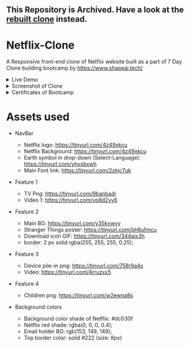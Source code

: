 ##  This Repository is Archived. Have a look at the [rebuilt clone](https://github.com/nagarajpandith/netflix-2.0) instead.

# Netflix-Clone
A Responsive front-end clone of Netflix website built as a part of 7 Day Clone building bootcamp by https://www.shapeai.tech/ 

<details>
<summary>Live Demo</summary>
<a href="https://netflix-pure-clone.netlify.app/" target="_blank">
<img src="https://i0.wp.com/www.printinlondon.co.uk/blog/wp-content/uploads/2017/07/visit-website-button.png?resize=300%2C98&ssl=1" width = 150/>
</a>
</details>

<details>
<summary>Screenshot of Clone</summary>
<img src="https://github.com/nagarajpandith/netflix-clone/blob/main/images/Netflix-Clone.png" width="750">
</details>

<details>
<summary>Certificates of Bootcamp</summary>
<br><img src="https://github.com/nagarajpandith/netflix-clone/blob/gh-pages/images/Z3ulzJ(1).png" width="350">
<br>
<br><img src="https://github.com/nagarajpandith/netflix-clone/blob/gh-pages/images/ZM5sNY.png" width="350">
<br>
<br><img src="https://github.com/nagarajpandith/netflix-clone/blob/gh-pages/images/Z1at1IJ.png" width="350">
</details>

# Assets used
- NavBar
  - Netflix logo: https://tinyurl.com/4z49xkcu
  - Netflix Background: https://tinyurl.com/4z49xkcu
  - Earth symbol in drop-down (Select-Language): https://tinyurl.com/yhyxbxwh
  - Main Font link: https://tinyurl.com/2zkjc7uk
  
- Feature 1 
  - TV Png: https://tinyurl.com/9banbadj
  - Video 1: https://tinyurl.com/vp8d2yy6
  
- Feature 2
  - Main BG: https://tinyurl.com/y35kvwvy
  - Stranger Things poster: https://tinyurl.com/bh6ufmcu
  - Download icon GIF: https://tinyurl.com/344ajx3h
  - border: 2 px solid rgba(255, 255, 255, 0.25);
  
- Feature 3
  - Device pile-in png: https://tinyurl.com/758r9a4s
  - Video: https://tinyurl.com/4rruzxx5
  
- Feature 4
  - Children png: https://tinyurl.com/w2ewna8s
  
- Background colors
  - Background color shade of Netflix: #dc030f
  - Netflix red shade: rgba(0, 0, 0, 0.4);
  - Email holder BG: rgb(153, 149, 149);
  - Top border color: solid #222 (size: 8px)
